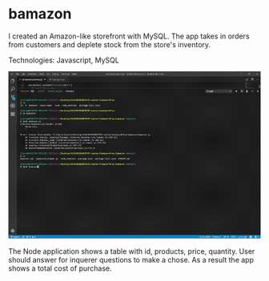 # bamazon
<p>I created an Amazon-like storefront with MySQL. The app takes in orders from customers and deplete stock from the store's inventory.</p>
<p>Technologies: Javascript, MySQL</p>
<img src="./bamazonGif.gif">
<p>The Node application shows a table with id,  products, price, quantity. User should answer for inquerer questions to make a chose. As a result the app shows a total cost of purchase.</p>